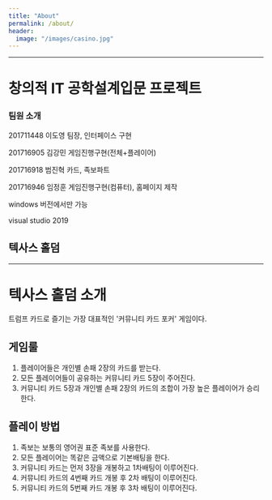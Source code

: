 ```yaml
---
title: "About"
permalink: /about/
header:
  image: "/images/casino.jpg"
---
```


------------------------------------
# 창의적 IT 공학설계입문 프로젝트


### 팀원 소개


 201711448  이도영  팀장, 인터페이스 구현

 201716905  김강민  게임진행구현(전체+플레이어)

 201716918  범진혁  카드, 족보파트
 
 201716946  임정훈  게임진행구현(컴퓨터), 홈페이지 제작

windows 버전에서만 가능

visual studio 2019

## 텍사스 홀덤
------------------------------------

# 텍사스 홀덤 소개

트럼프 카드로 즐기는 가장 대표적인 '커뮤니티 카드 포커' 게임이다.

## 게임룰

1. 플레이어들은 개인별 손패 2장의 카드를 받는다.
2. 모든 플레이어들이 공유하는 커뮤니티 카드 5장이 주어진다.
3. 커뮤니티 카드 5장과 개인별 손패 2장의 카드의 조합이 가장 높은 플레이어가 승리한다.

## 플레이 방법

1. 족보는 보통의 영어권 표준 족보를 사용한다.
2. 모든 플레이어는 똑같은 금액으로 기본배팅을 한다.
3. 커뮤니티 카드는 먼저 3장을 개봉하고 1차배팅이 이루어진다.
4. 커뮤니티 카드의 4번째 카드 개봉 후 2차 배팅이 이루어진다.
5. 커뮤니티 카드의 5번째 카드 개봉 후 3차 배팅이 이루어진다.
